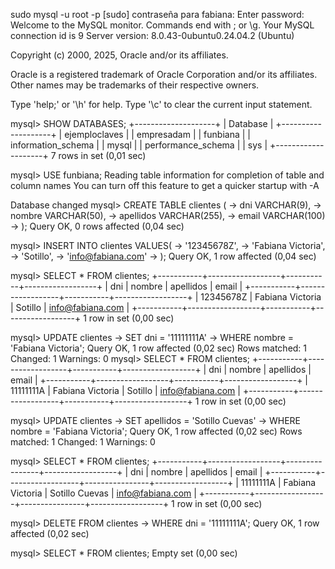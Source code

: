 sudo mysql -u root -p
[sudo] contraseña para fabiana: 
Enter password: 
Welcome to the MySQL monitor.  Commands end with ; or \g.
Your MySQL connection id is 9
Server version: 8.0.43-0ubuntu0.24.04.2 (Ubuntu)

Copyright (c) 2000, 2025, Oracle and/or its affiliates.

Oracle is a registered trademark of Oracle Corporation and/or its
affiliates. Other names may be trademarks of their respective
owners.

Type 'help;' or '\h' for help. Type '\c' to clear the current input statement.

mysql> SHOW DATABASES;
+--------------------+
| Database           |
+--------------------+
| ejemploclaves      |
| empresadam         |
| funbiana           |
| information_schema |
| mysql              |
| performance_schema |
| sys                |
+--------------------+
7 rows in set (0,01 sec)

mysql> USE funbiana;
Reading table information for completion of table and column names
You can turn off this feature to get a quicker startup with -A

Database changed
mysql> CREATE TABLE clientes (
    ->   dni VARCHAR(9),
    ->   nombre VARCHAR(50),
    ->   apellidos VARCHAR(255),
    ->   email VARCHAR(100)
    -> );
Query OK, 0 rows affected (0,04 sec)

mysql> INSERT INTO clientes VALUES(
    ->   '12345678Z',
    ->   'Fabiana Victoria',
    ->   'Sotillo',
    ->   'info@fabiana.com'
    -> );
Query OK, 1 row affected (0,04 sec)

mysql> SELECT * FROM clientes;
+-----------+------------------+-----------+------------------+
| dni       | nombre           | apellidos | email            |
+-----------+------------------+-----------+------------------+
| 12345678Z | Fabiana Victoria | Sotillo   | info@fabiana.com |
+-----------+------------------+-----------+------------------+
1 row in set (0,00 sec)

mysql> UPDATE clientes
    -> SET dni = '11111111A'
    -> WHERE nombre = 'Fabiana Victoria';
Query OK, 1 row affected (0,02 sec)
Rows matched: 1  Changed: 1  Warnings: 0
mysql> SELECT * FROM clientes;
+-----------+------------------+-----------+------------------+
| dni       | nombre           | apellidos | email            |
+-----------+------------------+-----------+------------------+
| 11111111A | Fabiana Victoria | Sotillo   | info@fabiana.com |
+-----------+------------------+-----------+------------------+
1 row in set (0,00 sec)

mysql> UPDATE clientes
    -> SET apellidos = 'Sotillo Cuevas'
    -> WHERE nombre = 'Fabiana Victoria';
Query OK, 1 row affected (0,02 sec)
Rows matched: 1  Changed: 1  Warnings: 0

mysql> SELECT * FROM clientes;
+-----------+------------------+----------------+------------------+
| dni       | nombre           | apellidos      | email            |
+-----------+------------------+----------------+------------------+
| 11111111A | Fabiana Victoria | Sotillo Cuevas | info@fabiana.com |
+-----------+------------------+----------------+------------------+
1 row in set (0,00 sec)

mysql> DELETE FROM clientes
    -> WHERE dni = '11111111A';
Query OK, 1 row affected (0,02 sec)

mysql> SELECT * FROM clientes;
Empty set (0,00 sec)

